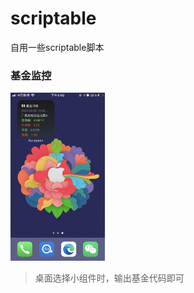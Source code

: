 # scriptable
自用一些scriptable脚本  

### 基金监控   

<img src="https://raw.githubusercontent.com/Luck89757/scriptable/main/fund.jpg" height="30%" width="30%">  

> 桌面选择小组件时，输出基金代码即可



